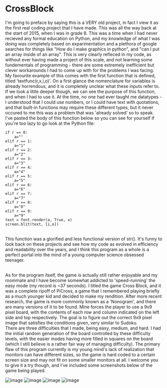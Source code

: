 # CrossBlock

I'm going to preface by saying this is a VERY old project, in fact I view it as the first real coding project that I have made. This was all the way back at the start of 2015, when I was in grade 8. This was a time when I had never recieved any formal education on Python, and my knowledge of what I was doing was completely based on exparimentation and a plethora of google searches for things like "How do I make graphics in python", and "can I put an array inside of an array". This is very clearly refleced in my code, as without ever having made a project of this scale, and not learning some fundementals of programming - there are some extremely inefficient but clever workarounds I had to come up with for the problems I was facing. <br>
My favourite example of this comes with the first function that is defined, titled 'textfunc(r,x,i,o)'. On a first glance the nomenclature for variables is already horrendous, and it is completely unclear what these inputs refer to. If we look a little deeper though, we can see the purpose of this function, and when I had to use it. At the time, no one had ever taught me datatypes - I understood that I could use numbers, or I could have text with quotations, and that built-in functions may require these different types, but it never occured to me this was a problem that was 'already solved' so to speak. I've pasted the body of this function below so you can see for yourself if you're too lazy to go look at the Python file:

    if r == 0:
        a=""
    elif r == 1:
        a="1"
    elif r == 2:
        a="2"
    elif r == 3:
        a="3"
    elif r == 4:
        a="4"
    elif r == 5:
        a="5"
    elif r == 6:
        a="6"
    elif r == 7:
        a="7"
    elif r == 8:
        a="8"
    elif r == 9:
        a="9"
    text = font.render(a, True, x)
    screen.blit(text, [i,o])
<br>
This function was a glorified and less functional version of str(). It's funny to look back on these projects and see how my code as evolved in efficiency and readability over the years, and I think this program as a whole is a perfect portal into the mind of a young computer science obsessed teenager. <br>

<br>

As for the program itself, the game is actually still rather enjoyable and my roommate and I have become somewhat addicted to 'speed-running' the easy mode (my record is ~37 seconds). I titled the game Cross Block, and it was a complete ripoff of PiCross, a game that I remembered playing briefly as a much younger kid and decided to make my rendition. After more recent research, the game is more commonly known as a 'Nonogram', and there are many versions of it to be found. Mine forces the player to use a 9x9 pixel board, with the contents of each row and column indicated on the left side and top respectively. The goal is to figure out the correct 9x9 pixel image that satisfies the conditions given, very similar to Sudoku. <br>
There are three difficulties that I made, being easy, medium, and hard. I had the initial random generation of the board controlled by these difficulty levels, with the easier modes having more filled in squares on the board (which I still believe is a rather fair way of managing difficulty). The primary flaw of this program currently is my young mind's lack of realization that monitors can have different sizes, so the game is hard coded to a certain screen size and may not fit on some smaller monitors at all. I welcome you to give it a try though, and I've included some screenshots below of the game being played.
<br>

![image](https://user-images.githubusercontent.com/77376150/208271655-596f5ebc-3f61-4fdc-8aea-e65bffd95aa2.png)
![image](https://user-images.githubusercontent.com/77376150/208271669-8c2cc603-a155-40cb-9da0-e3c56b3e766a.png)
![image](https://user-images.githubusercontent.com/77376150/208271718-a549a350-604f-4248-b208-0d7767993ca4.png)
![image](https://user-images.githubusercontent.com/77376150/208271737-e6366466-054e-40ce-9e74-469dabdde7f8.png)

